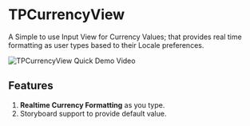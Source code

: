 # TPCurrencyView
A Simple to use Input View for Currency Values; that provides real time formatting as user types based to their Locale preferences.

![TPCurrencyView Quick Demo Video](https://github.com/Tarunp123/TPCurrencyView/blob/master/public_resources/TPCurrencyView_v1.gif)



## Features
1. **Realtime Currency Formatting** as you type.
2. Storyboard support to provide default value.



